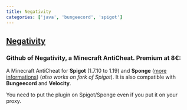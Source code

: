 ```yaml
---
title: Negativity
categories: ['java', 'bungeecord', 'spigot']
---
```

## [Negativity](https://github.com/Elikill58/Negativity)

### Github of Negativity, a Minecraft AntiCheat. Premium at 8€:


A Minecraft AntiCheat for **Spigot** (1.7.10 to 1.19) and **Sponge** ([more informations](https://github.com/Elikill58/Negativity/wiki#im-on-sponge-and-wtf-)) (*also works on fork of Spigot*).
It is also compatible with **Bungeecord** and **Velocity**.

You need to put the plugin on Spigot/Sponge even if you put it on your proxy.
